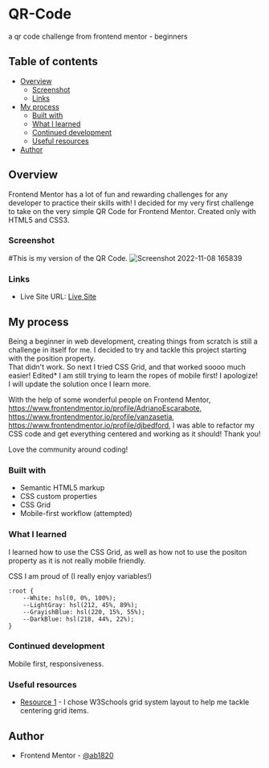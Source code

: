 # QR-Code
a qr code challenge from frontend mentor - beginners

## Table of contents

- [Overview](#overview)
  - [Screenshot](#screenshot)
  - [Links](#links)
- [My process](#my-process)
  - [Built with](#built-with)
  - [What I learned](#what-i-learned)
  - [Continued development](#continued-development)
  - [Useful resources](#useful-resources)
- [Author](#author)


## Overview
Frontend Mentor has a lot of fun and rewarding challenges for any developer to practice their skills with! 
I decided for my very first challenge to take on the very simple QR Code for Frontend Mentor. Created only with HTML5 and CSS3.

### Screenshot
#This is my version of the QR Code.
![Screenshot 2022-11-08 165839](https://user-images.githubusercontent.com/114027684/200684734-25200b59-4112-4984-a7f0-0f4c205b7190.png)

### Links

- Live Site URL: [Live Site](https://ab1820.github.io/QR-Challenge/)

## My process
Being a beginner in web development, creating things from scratch is still a challenge in itself for me. I decided to try and tackle this project starting with the position property.
<br>
That didn't work. So next I tried CSS Grid, and that worked soooo much easier! 
Edited* I am still trying to learn the ropes of mobile first! I apologize! I will update the solution once I learn more.

With the help of some wonderful people on Frontend Mentor, https://www.frontendmentor.io/profile/AdrianoEscarabote, https://www.frontendmentor.io/profile/vanzasetia, https://www.frontendmentor.io/profile/djbedford, I was able to refactor my CSS code and get everything centered and working as it should! Thank you! 

Love the community around coding!

### Built with

- Semantic HTML5 markup
- CSS custom properties
- CSS Grid
- Mobile-first workflow (attempted)

### What I learned

I learned how to use the CSS Grid, as well as how not to use the positon property as it is not really mobile friendly.

CSS I am proud of (I really enjoy variables!)
```
:root {
    --White: hsl(0, 0%, 100%);
    --LightGray: hsl(212, 45%, 89%);
    --GrayishBlue: hsl(220, 15%, 55%);
    --DarkBlue: hsl(218, 44%, 22%);
}
```

### Continued development

Mobile first, responsiveness.

### Useful resources

- [Resource 1](https://www.w3schools.com) - I chose W3Schools grid system layout to help me tackle centering grid items. 


## Author

- Frontend Mentor - [@ab1820](https://www.frontendmentor.io/profile/ab1820)
